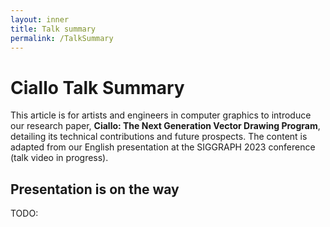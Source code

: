 ```yaml
---
layout: inner
title: Talk summary
permalink: /TalkSummary
---
```


# Ciallo Talk Summary
This article is for artists and engineers in computer graphics to introduce our research paper, **Ciallo: The Next Generation Vector Drawing Program**, detailing its technical contributions and future prospects. The content is adapted from our English presentation at the SIGGRAPH 2023 conference (talk video in progress).

## Presentation is on the way
TODO: